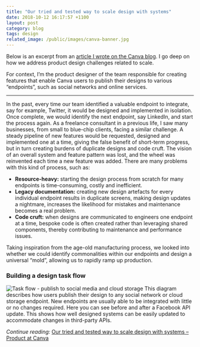 ```yaml
---
title: "Our tried and tested way to scale design with systems"
date: 2018-10-12 16:17:57 +1100
layout: post
category: blog
tags: design
related_image: /public/images/canva-banner.jpg
---
```


Below is an excerpt from an [article I wrote on the Canva blog](https://product.canva.com/scaling-design-with-systems/). I go deep on how we address product design challenges related to scale.

<!--more-->

For context, I’m the product designer of the team responsible for creating features that enable Canva users to publish their designs to various “endpoints”, such as social networks and online services.

---

In the past, every time our team identified a valuable endpoint to integrate, say for example, Twitter, it would be designed and implemented in isolation. Once complete, we would identify the next endpoint, say LinkedIn, and start the process again.
As a freelance consultant in a previous life, I saw many businesses, from small to blue-chip clients, facing a similar challenge. A steady pipeline of new features would be requested, designed and implemented one at a time, giving the false benefit of short-term progress, but in turn creating burdens of duplicate designs and code cruft.
The vision of an overall system and feature pattern was lost, and the wheel was reinvented each time a new feature was added.
There are many problems with this kind of process, such as:

* **Resource-heavy:** starting the design process from scratch for many endpoints is time-consuming, costly and inefficient.
* **Legacy documentation:** creating new design artefacts for every individual endpoint results in duplicate screens, making design updates a nightmare, increases the likelihood for mistakes and maintenance becomes a real problem.
* **Code cruft:** when designs are communicated to engineers one endpoint at a time, bespoke code is often created rather than leveraging shared components, thereby contributing to maintenance and performance issues.

Taking inspiration from the age-old manufacturing process, we looked into whether we could identify commonalities within our endpoints and design a universal “mold”, allowing us to rapidly ramp up production.

### Building a design task flow
![Task flow - publish to social media and cloud storage]({{site.url}}/public/images/canva-blog-flow.gif)
This diagram describes how users publish their design to any social network or cloud storage endpoint. New endpoints are usually able to be integrated with little or no changes required. Here you can see before and after a Facebook API update. This shows how well designed systems can be easily updated to accommodate changes in third-party APIs.

*Continue reading:* [Our tried and tested way to scale design with systems – Product at Canva](https://product.canva.com/scaling-design-with-systems/)